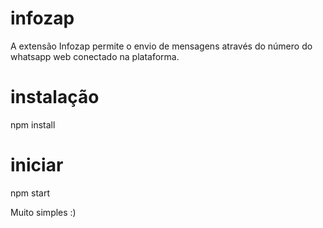 # infozap
A extensão Infozap permite o envio de mensagens através do número do whatsapp web conectado na plataforma.


# instalação

npm install 

# iniciar

npm start

Muito simples :)
